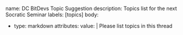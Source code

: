name: DC BitDevs Topic Suggestion
description: Topics list for the next Socratic Seminar
labels: [topics]
body:
  - type: markdown
    attributes:
      value: |
        Please list topics in this thread

